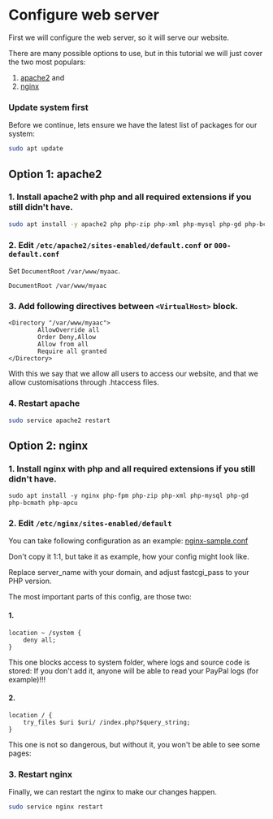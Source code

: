 # Configure web server

First we will configure the web server, so it will serve our website.

There are many possible options to use, but in this tutorial we will just cover the two most populars: 
1) [apache2](#option-1-apache2) and
2) [nginx](#option-2-nginx)

### Update system first

Before we continue, lets ensure we have the latest list of packages for our system:

```bash
sudo apt update
```

## Option 1: apache2

### **1. Install apache2 with php and all required extensions if you still didn't have.**

```bash
sudo apt install -y apache2 php php-zip php-xml php-mysql php-gd php-bcmath php-apcu
```

### **2. Edit `/etc/apache2/sites-enabled/default.conf` or `000-default.conf`**

Set `DocumentRoot` `/var/www/myaac`.

```
DocumentRoot /var/www/myaac
```

### **3. Add following directives between `<VirtualHost>` block.**

```
<Directory "/var/www/myaac">
        AllowOverride all
        Order Deny,Allow
        Allow from all
        Require all granted
</Directory>
```

With this we say that we allow all users to access our website, and that we allow customisations through .htaccess files.

### **4. Restart apache**

```bash
sudo service apache2 restart
```

## Option 2: nginx

### **1. Install nginx with php and all required extensions if you still didn't have.**

```
sudo apt install -y nginx php-fpm php-zip php-xml php-mysql php-gd php-bcmath php-apcu
```

### **2. Edit `/etc/nginx/sites-enabled/default`**

You can take following configuration as an example:
[nginx-sample.conf](https://raw.githubusercontent.com/slawkens/myaac/refs/heads/main/nginx-sample.conf)

Don't copy it 1:1, but take it as example, how your config might look like.

Replace server\_name with your domain, and adjust fastcgi\_pass to your PHP version.

The most important parts of this config, are those two:

#### 1.
```
location ~ /system {
    deny all;
}
```
This one blocks access to system folder, where logs and source code is stored: If you don't add it, anyone will be able to read your PayPal logs (for example)!!!

#### 2.
```
location / {
    try_files $uri $uri/ /index.php?$query_string;
}
```
This one is not so dangerous, but without it, you won't be able to see some pages:

### **3. Restart nginx**

Finally, we can restart the nginx to make our changes happen.

```bash
sudo service nginx restart
```
